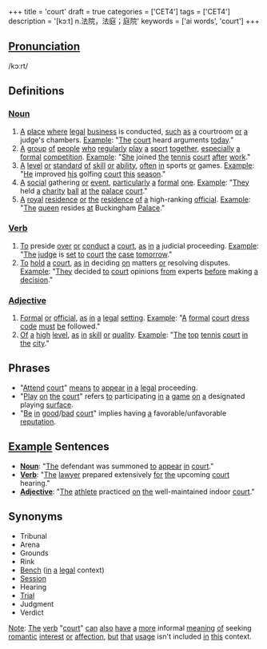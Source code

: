+++
title = 'court'
draft = true
categories = ['CET4']
tags = ['CET4']
description = '[kɔːt] n.法院，法庭；庭院'
keywords = ['ai words', 'court']
+++

## [Pronunciation](/post/pronunciation/)
/kɔːrt/

## Definitions
### [Noun](/post/noun/)
1. [A](/post/a/) [place](/post/place/) [where](/post/where/) [legal](/post/legal/) [business](/post/business/) is conducted, [such](/post/such/) [as](/post/as/) [a](/post/a/) courtroom [or](/post/or/) [a](/post/a/) judge's chambers. [Example](/post/example/): "[The](/post/the/) [court](/post/court/) heard arguments [today](/post/today/)."
2. [A](/post/a/) [group](/post/group/) [of](/post/of/) [people](/post/people/) [who](/post/who/) [regularly](/post/regularly/) [play](/post/play/) [a](/post/a/) [sport](/post/sport/) [together](/post/together/), [especially](/post/especially/) [a](/post/a/) [formal](/post/formal/) [competition](/post/competition/). [Example](/post/example/): "[She](/post/she/) joined [the](/post/the/) [tennis](/post/tennis/) [court](/post/court/) [after](/post/after/) [work](/post/work/)."
3. [A](/post/a/) [level](/post/level/) [or](/post/or/) [standard](/post/standard/) [of](/post/of/) [skill](/post/skill/) [or](/post/or/) [ability](/post/ability/), [often](/post/often/) [in](/post/in/) sports [or](/post/or/) games. [Example](/post/example/): "[He](/post/he/) improved [his](/post/his/) golfing [court](/post/court/) [this](/post/this/) [season](/post/season/)."
4. [A](/post/a/) [social](/post/social/) gathering [or](/post/or/) [event](/post/event/), [particularly](/post/particularly/) [a](/post/a/) [formal](/post/formal/) [one](/post/one/). [Example](/post/example/): "[They](/post/they/) held [a](/post/a/) [charity](/post/charity/) [ball](/post/ball/) [at](/post/at/) [the](/post/the/) [palace](/post/palace/) [court](/post/court/)."
5. [A](/post/a/) [royal](/post/royal/) [residence](/post/residence/) [or](/post/or/) [the](/post/the/) [residence](/post/residence/) [of](/post/of/) [a](/post/a/) high-ranking [official](/post/official/). [Example](/post/example/): "[The](/post/the/) [queen](/post/queen/) resides [at](/post/at/) Buckingham [Palace](/post/palace/)."

### [Verb](/post/verb/)
1. [To](/post/to/) preside [over](/post/over/) [or](/post/or/) [conduct](/post/conduct/) [a](/post/a/) [court](/post/court/), [as](/post/as/) [in](/post/in/) [a](/post/a/) judicial proceeding. [Example](/post/example/): "[The](/post/the/) [judge](/post/judge/) is [set](/post/set/) [to](/post/to/) [court](/post/court/) [the](/post/the/) [case](/post/case/) [tomorrow](/post/tomorrow/)."
2. [To](/post/to/) [hold](/post/hold/) [a](/post/a/) [court](/post/court/), [as](/post/as/) [in](/post/in/) deciding [on](/post/on/) matters [or](/post/or/) resolving disputes. [Example](/post/example/): "[They](/post/they/) decided [to](/post/to/) [court](/post/court/) opinions [from](/post/from/) experts [before](/post/before/) making [a](/post/a/) [decision](/post/decision/)."

### [Adjective](/post/adjective/)
1. [Formal](/post/formal/) [or](/post/or/) [official](/post/official/), [as](/post/as/) [in](/post/in/) [a](/post/a/) [legal](/post/legal/) [setting](/post/setting/). [Example](/post/example/): "[A](/post/a/) [formal](/post/formal/) [court](/post/court/) [dress](/post/dress/) [code](/post/code/) [must](/post/must/) [be](/post/be/) followed."
2. [Of](/post/of/) [a](/post/a/) [high](/post/high/) [level](/post/level/), [as](/post/as/) [in](/post/in/) [skill](/post/skill/) [or](/post/or/) [quality](/post/quality/). [Example](/post/example/): "[The](/post/the/) [top](/post/top/) [tennis](/post/tennis/) [court](/post/court/) [in](/post/in/) [the](/post/the/) [city](/post/city/)."

## Phrases
- "[Attend](/post/attend/) [court](/post/court/)" [means](/post/means/) [to](/post/to/) [appear](/post/appear/) [in](/post/in/) [a](/post/a/) [legal](/post/legal/) proceeding.
- "[Play](/post/play/) [on](/post/on/) [the](/post/the/) [court](/post/court/)" refers [to](/post/to/) participating [in](/post/in/) [a](/post/a/) [game](/post/game/) [on](/post/on/) [a](/post/a/) designated playing [surface](/post/surface/).
- "[Be](/post/be/) [in](/post/in/) [good](/post/good/)/[bad](/post/bad/) [court](/post/court/)" implies having [a](/post/a/) favorable/unfavorable [reputation](/post/reputation/).

## [Example](/post/example/) Sentences
- **[Noun](/post/noun/)**: "[The](/post/the/) defendant was summoned [to](/post/to/) [appear](/post/appear/) [in](/post/in/) [court](/post/court/)."
- **[Verb](/post/verb/)**: "[The](/post/the/) [lawyer](/post/lawyer/) prepared extensively [for](/post/for/) [the](/post/the/) upcoming [court](/post/court/) hearing."
- **[Adjective](/post/adjective/)**: "[The](/post/the/) [athlete](/post/athlete/) practiced [on](/post/on/) [the](/post/the/) well-maintained indoor [court](/post/court/)."

## Synonyms
- Tribunal
- Arena
- Grounds
- Rink
- [Bench](/post/bench/) ([in](/post/in/) [a](/post/a/) [legal](/post/legal/) context)
- [Session](/post/session/)
- Hearing
- [Trial](/post/trial/)
- Judgment
- Verdict

[Note](/post/note/): [The](/post/the/) [verb](/post/verb/) "[court](/post/court/)" [can](/post/can/) [also](/post/also/) [have](/post/have/) [a](/post/a/) [more](/post/more/) informal [meaning](/post/meaning/) [of](/post/of/) seeking [romantic](/post/romantic/) [interest](/post/interest/) [or](/post/or/) [affection](/post/affection/), [but](/post/but/) [that](/post/that/) [usage](/post/usage/) isn't included [in](/post/in/) [this](/post/this/) context.
